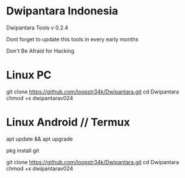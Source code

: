 #  Dwipantara Indonesia
Dwipantara Tools v 0.2.4

Dont forget to update this tools in every early months

Don't Be Afraid for Hacking

# Linux PC
  git clone https://github.com/loopstr34k/Dwipantara.git
  cd Dwipantara
  chmod +x dwipantarav024
  
# Linux Android // Termux

  apt update && apt upgrade
  
  pkg install git
  
  git clone https://github.com/loopstr34k/Dwipantara.git
  cd Dwipantara
  chmod +x dwipantarav024
